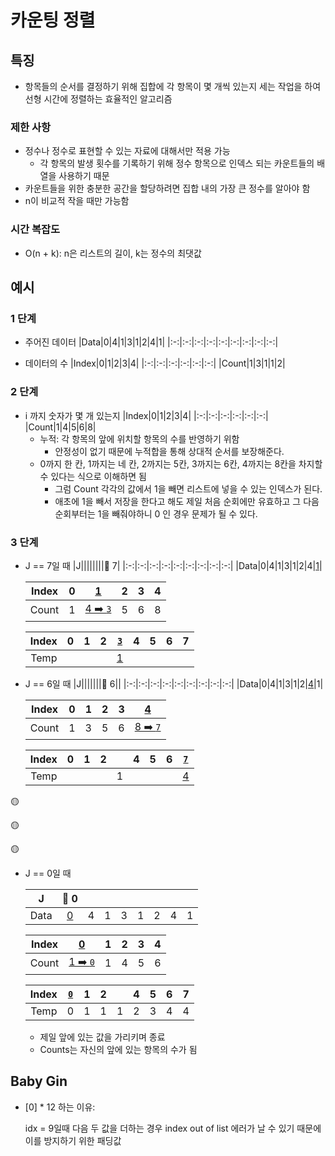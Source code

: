 # 카운팅 정렬
## 특징

- 항목들의 순서를 결정하기 위해 집합에 각 항목이 몇 개씩 있는지 세는 작업을 하여 선형 시간에 정렬하는 효율적인 알고리즘

### 제한 사항

- 정수나 정수로 표현할 수 있는 자료에 대해서만 적용 가능
  - 각 항목의 발생 횟수를 기록하기 위해 정수 항목으로 인덱스 되는 카운트들의 배열을 사용하기 때문
- 카운트들을 위한 충분한 공간을 할당하려면 집합 내의 가장 큰 정수를 알아야 함
- n이 비교적 작을 때만 가능함


### 시간 복잡도

- O(n + k): n은 리스트의 길이, k는 정수의 최댓값

## 예시

### 1 단계

- 주어진 데이터
  |Data|0|4|1|3|1|2|4|1|
  |:-:|:-:|:-:|:-:|:-:|:-:|:-:|:-:|:-:|

- 데이터의 수
  |Index|0|1|2|3|4|
  |:-:|:-:|:-:|:-:|:-:|:-:|
  |Count|1|3|1|1|2|

### 2 단계

- i 까지 숫자가 몇 개 있는지
  |Index|0|1|2|3|4|
  |:-:|:-:|:-:|:-:|:-:|:-:|
  |Count|1|4|5|6|8|
  - 누적: 각 항목의 앞에 위치할 항목의 수를 반영하기 위함
    - 안정성이 없기 때문에 누적합을 통해 상대적 순서를 보장해준다.
  - 0까지 한 칸, 1까지는 네 칸, 2까지는 5칸, 3까지는 6칸, 4까지는 8칸을 차지할 수 있다는 식으로 이해하면 됨
    - 그럼 Count 각각의 값에서 1을 빼면 리스트에 넣을 수 있는 인덱스가 된다.
    - 애초에 1을 빼서 저장을 한다고 해도 제일 처음 순회에만 유효하고 그 다음 순회부터는 1을 빼줘야하니 0 인 경우 문제가 될 수 있다.
      

### 3 단계

- J == 7일 때
  |J||||||||🔽 7|
  |:-:|:-:|:-:|:-:|:-:|:-:|:-:|:-:|:-:|
  |Data|0|4|1|3|1|2|4|[1]()|

  | Index |  0  |    [1]()     |  2  |  3  |  4  |
  | :---: | :-: | :----------: | :-: | :-: | :-: |
  | Count |  1  | [4 ➡️ `3`]() |  5  |  6  |  8  |

  | Index |  0  |  1  |  2  | [`3`]() |  4  |  5  |  6  |  7  |
  | :---: | :-: | :-: | :-: | :-----: | :-: | :-: | :-: | :-: |
  | Temp  |     |     |     |  [1]()  |     |     |     |     |

- J == 6일 때
  |J|||||||🔽 6||
  |:-:|:-:|:-:|:-:|:-:|:-:|:-:|:-:|:-:|
  |Data|0|4|1|3|1|2|[4]()|1|

  | Index |  0  |  1  |  2  |  3  |    [4]()     |
  | :---: | :-: | :-: | :-: | :-: | :----------: |
  | Count |  1  |  3  |  5  |  6  | [8 ➡️ `7`]() |

  | Index |  0  |  1  |  2  |     |  4  |  5  |  6  | [`7`]() |
  | :---: | :-: | :-: | :-: | :-: | :-: | :-: | :-: | :-----: |
  | Temp  |     |     |     |  1  |     |     |     |  [4]()  |

🟡

🟡

🟡

- J == 0일 때

  |  J   | 🔽 0  |     |     |     |     |     |     |     |
  | :--: | :---: | :-: | :-: | :-: | :-: | :-: | :-: | :-: |
  | Data | [0]() |  4  |  1  |  3  |  1  |  2  |  4  |  1  |

  | Index |    [0]()     |  1  |  2  |  3  |  4  |
  | :---: | :----------: | :-: | :-: | :-: | :-: |
  | Count | [1 ➡️ `0`]() |  1  |  4  |  5  |  6  |

  | Index | [`0`]() |  1  |  2  |     |  4  |  5  |  6  |  7  |
  | :---: | :-----: | :-: | :-: | :-: | :-: | :-: | :-: | :-: |
  | Temp  |    0    |  1  |  1  |  1  |  2  |  3  |  4  |  4  |

  - 제일 앞에 있는 값을 가리키며 종료
  - Counts는 자신의 앞에 있는 항목의 수가 됨


## Baby Gin
- [0] * 12 하는 이유:
    
    idx = 9일때 다음 두 값을 더하는 경우 index out of list 에러가 날 수 있기 때문에 이를 방지하기 위한 패딩값
